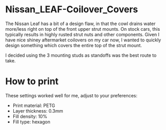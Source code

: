 # Nissan_LEAF-Coilover_Covers
The Nissan Leaf has a bit of a design flaw, in that the cowl drains water more/less right on top of the front upper strut mounts. On stock cars, this typically results in highly rusted strut nuts and other components. Given I have nice shiney aftermarket coilovers on my car now, I wanted to quickly design something which covers the entire top of the strut mount. 

I decided using the 3 mounting studs as standoffs was the best route to take.

# How to print
These settings worked well for me, adjust to your preferences:
- Print material: PETG
- Layer thickness: 0.3mm
- Fill density: 10%
- Fill type: hexagon
